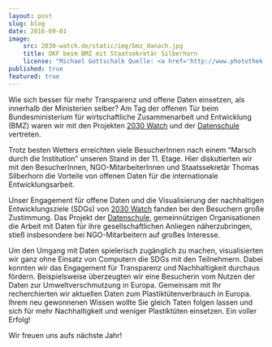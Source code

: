 ```yaml
---
layout: post
slug: blog
date: 2016-09-01
image: 
    src: 2030-watch.de/static/img/bmz_danach.jpg
    title: OKF beim BMZ mit Staatsekretär Silberhorn
    license: "Michael Gottschalk Quelle: <a href='http://www.photothek.de/' </a>"
published: true
featured: true
---
```


Wie sich besser für mehr Transparenz und offene Daten einsetzen, als innerhalb der Ministerien selber? Am Tag der offenen Tür beim Bundesministerium für wirtschaftliche Zusammenarbeit und Entwicklung (BMZ) waren wir mit den Projekten <a href="https://2030-watch.de/">2030 Watch</a> und der <a href="https://datenschule.de/">Datenschule</a> vertreten.

Trotz besten Wetters erreichten viele BesucherInnen nach einem “Marsch durch die Institution” unseren Stand in der 11. Etage. Hier diskutierten wir mit den BesucherInnen, NGO-MitarbeiterInnen und Staatssekretär Thomas Silberhorn die Vorteile von offenen Daten für die internationale Entwicklungsarbeit.

Unser Engagement für offene Daten und die Visualisierung der nachhaltigen Entwicklungsziele (SDGs) von <a href="https://2030-watch.de/">2030 Watch</a> fanden bei den Besuchern große Zustimmung. Das Projekt der <a href="https://datenschule.de/">Datenschule</a>, gemeinnützigen Organisationen die Arbeit mit Daten für ihre gesellschaftlichen Anliegen näherzubringen, stieß insbesondere bei NGO-Mitarbeitern auf großes Interesse.

Um den Umgang mit Daten spielerisch zugänglich zu machen, visualisierten wir ganz ohne Einsatz von Computern die SDGs mit den Teilnehmern. Dabei konnten wir das Engagement für Transparenz und Nachhaltigkeit durchaus fördern. Beispielsweise überzeugten wir eine Besucherin vom Nutzen der Daten zur Umweltverschmutzung in Europa. Gemeinsam mit Ihr recherchierten wir aktuellen Daten zum Plastiktütenverbrauch in Europa. Ihrem neu gewonnenen Wissen wollte Sie gleich Taten folgen lassen und sich für mehr Nachhaltigkeit und weniger Plastiktüten einsetzen. Ein voller Erfolg! 

Wir freuen uns aufs nächste Jahr!

